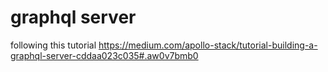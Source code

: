 # graphql server
following this tutorial https://medium.com/apollo-stack/tutorial-building-a-graphql-server-cddaa023c035#.aw0v7bmb0
